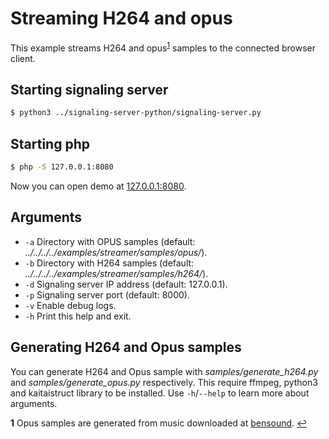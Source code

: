 # Streaming H264 and opus

This example streams H264 and opus<sup id="a1">[1](#f1)</sup> samples to the connected browser client.

## Starting signaling server

```sh
$ python3 ../signaling-server-python/signaling-server.py
```

## Starting php

```sh
$ php -S 127.0.0.1:8080
```

Now you can open demo at [127.0.0.1:8080](127.0.0.1:8080).

## Arguments

- `-a` Directory with OPUS samples (default: *../../../../examples/streamer/samples/opus/*).
- `-b` Directory with H264 samples (default: *../../../../examples/streamer/samples/h264/*).
- `-d` Signaling server IP address (default: 127.0.0.1).
- `-p` Signaling server port (default: 8000).
- `-v` Enable debug logs.
- `-h` Print this help and exit.

## Generating H264 and Opus samples

You can generate H264 and Opus sample with *samples/generate_h264.py* and *samples/generate_opus.py* respectively. This require ffmpeg, python3 and kaitaistruct library to be installed. Use `-h`/`--help` to learn more about arguments.

<b id="f1">1</b> Opus samples are generated from music downloaded at [bensound](https://www.bensound.com). [↩](#a1)
